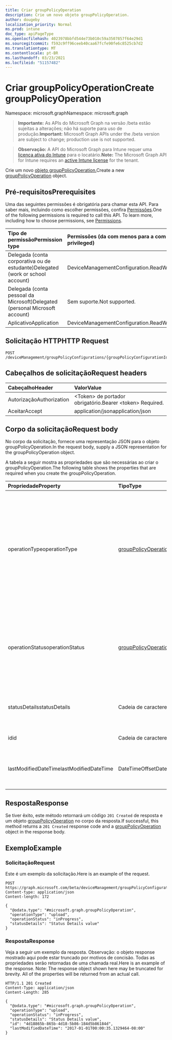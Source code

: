 ```yaml
---
title: Criar groupPolicyOperation
description: Crie um novo objeto groupPolicyOperation.
author: dougeby
localization_priority: Normal
ms.prod: intune
doc_type: apiPageType
ms.openlocfilehash: 4023978bbfd544e73b010c59a3507857f64e29d1
ms.sourcegitcommit: f592c9ff96ceeb40caa67fcfe90fe6c8525cb7d2
ms.translationtype: MT
ms.contentlocale: pt-BR
ms.lasthandoff: 03/23/2021
ms.locfileid: "51157482"
---
```

# <a name="create-grouppolicyoperation"></a><span data-ttu-id="82346-103">Criar groupPolicyOperation</span><span class="sxs-lookup"><span data-stu-id="82346-103">Create groupPolicyOperation</span></span>

<span data-ttu-id="82346-104">Namespace: microsoft.graph</span><span class="sxs-lookup"><span data-stu-id="82346-104">Namespace: microsoft.graph</span></span>

> <span data-ttu-id="82346-105">**Importante:** As APIs do Microsoft Graph na versão /beta estão sujeitas a alterações; não há suporte para uso de produção.</span><span class="sxs-lookup"><span data-stu-id="82346-105">**Important:** Microsoft Graph APIs under the /beta version are subject to change; production use is not supported.</span></span>

> <span data-ttu-id="82346-106">**Observação:** A API do Microsoft Graph para Intune requer uma [licença ativa do Intune](https://go.microsoft.com/fwlink/?linkid=839381) para o locatário.</span><span class="sxs-lookup"><span data-stu-id="82346-106">**Note:** The Microsoft Graph API for Intune requires an [active Intune license](https://go.microsoft.com/fwlink/?linkid=839381) for the tenant.</span></span>

<span data-ttu-id="82346-107">Crie um novo [objeto groupPolicyOperation.](../resources/intune-grouppolicy-grouppolicyoperation.md)</span><span class="sxs-lookup"><span data-stu-id="82346-107">Create a new [groupPolicyOperation](../resources/intune-grouppolicy-grouppolicyoperation.md) object.</span></span>

## <a name="prerequisites"></a><span data-ttu-id="82346-108">Pré-requisitos</span><span class="sxs-lookup"><span data-stu-id="82346-108">Prerequisites</span></span>
<span data-ttu-id="82346-p101">Uma das seguintes permissões é obrigatória para chamar esta API. Para saber mais, incluindo como escolher permissões, confira [Permissões](/graph/permissions-reference).</span><span class="sxs-lookup"><span data-stu-id="82346-p101">One of the following permissions is required to call this API. To learn more, including how to choose permissions, see [Permissions](/graph/permissions-reference).</span></span>

|<span data-ttu-id="82346-111">Tipo de permissão</span><span class="sxs-lookup"><span data-stu-id="82346-111">Permission type</span></span>|<span data-ttu-id="82346-112">Permissões (da com menos para a com mais privilégios)</span><span class="sxs-lookup"><span data-stu-id="82346-112">Permissions (from least to most privileged)</span></span>|
|:---|:---|
|<span data-ttu-id="82346-113">Delegada (conta corporativa ou de estudante)</span><span class="sxs-lookup"><span data-stu-id="82346-113">Delegated (work or school account)</span></span>|<span data-ttu-id="82346-114">DeviceManagementConfiguration.ReadWrite.All</span><span class="sxs-lookup"><span data-stu-id="82346-114">DeviceManagementConfiguration.ReadWrite.All</span></span>|
|<span data-ttu-id="82346-115">Delegada (conta pessoal da Microsoft)</span><span class="sxs-lookup"><span data-stu-id="82346-115">Delegated (personal Microsoft account)</span></span>|<span data-ttu-id="82346-116">Sem suporte.</span><span class="sxs-lookup"><span data-stu-id="82346-116">Not supported.</span></span>|
|<span data-ttu-id="82346-117">Aplicativo</span><span class="sxs-lookup"><span data-stu-id="82346-117">Application</span></span>|<span data-ttu-id="82346-118">DeviceManagementConfiguration.ReadWrite.All</span><span class="sxs-lookup"><span data-stu-id="82346-118">DeviceManagementConfiguration.ReadWrite.All</span></span>|

## <a name="http-request"></a><span data-ttu-id="82346-119">Solicitação HTTP</span><span class="sxs-lookup"><span data-stu-id="82346-119">HTTP Request</span></span>
<!-- {
  "blockType": "ignored"
}
-->
``` http
POST /deviceManagement/groupPolicyConfigurations/{groupPolicyConfigurationId}/definitionValues/{groupPolicyDefinitionValueId}/presentationValues/{groupPolicyPresentationValueId}/presentation/definition/definitionFile/microsoft.graph.groupPolicyUploadedDefinitionFile/groupPolicyOperations
```

## <a name="request-headers"></a><span data-ttu-id="82346-120">Cabeçalhos de solicitação</span><span class="sxs-lookup"><span data-stu-id="82346-120">Request headers</span></span>
|<span data-ttu-id="82346-121">Cabeçalho</span><span class="sxs-lookup"><span data-stu-id="82346-121">Header</span></span>|<span data-ttu-id="82346-122">Valor</span><span class="sxs-lookup"><span data-stu-id="82346-122">Value</span></span>|
|:---|:---|
|<span data-ttu-id="82346-123">Autorização</span><span class="sxs-lookup"><span data-stu-id="82346-123">Authorization</span></span>|<span data-ttu-id="82346-124">&lt;Token&gt; de portador obrigatório.</span><span class="sxs-lookup"><span data-stu-id="82346-124">Bearer &lt;token&gt; Required.</span></span>|
|<span data-ttu-id="82346-125">Aceitar</span><span class="sxs-lookup"><span data-stu-id="82346-125">Accept</span></span>|<span data-ttu-id="82346-126">application/json</span><span class="sxs-lookup"><span data-stu-id="82346-126">application/json</span></span>|

## <a name="request-body"></a><span data-ttu-id="82346-127">Corpo da solicitação</span><span class="sxs-lookup"><span data-stu-id="82346-127">Request body</span></span>
<span data-ttu-id="82346-128">No corpo da solicitação, fornece uma representação JSON para o objeto groupPolicyOperation.</span><span class="sxs-lookup"><span data-stu-id="82346-128">In the request body, supply a JSON representation for the groupPolicyOperation object.</span></span>

<span data-ttu-id="82346-129">A tabela a seguir mostra as propriedades que são necessárias ao criar o groupPolicyOperation.</span><span class="sxs-lookup"><span data-stu-id="82346-129">The following table shows the properties that are required when you create the groupPolicyOperation.</span></span>

|<span data-ttu-id="82346-130">Propriedade</span><span class="sxs-lookup"><span data-stu-id="82346-130">Property</span></span>|<span data-ttu-id="82346-131">Tipo</span><span class="sxs-lookup"><span data-stu-id="82346-131">Type</span></span>|<span data-ttu-id="82346-132">Descrição</span><span class="sxs-lookup"><span data-stu-id="82346-132">Description</span></span>|
|:---|:---|:---|
|<span data-ttu-id="82346-133">operationType</span><span class="sxs-lookup"><span data-stu-id="82346-133">operationType</span></span>|[<span data-ttu-id="82346-134">groupPolicyOperationType</span><span class="sxs-lookup"><span data-stu-id="82346-134">groupPolicyOperationType</span></span>](../resources/intune-grouppolicy-grouppolicyoperationtype.md)|<span data-ttu-id="82346-135">O tipo de operação de política de grupo.</span><span class="sxs-lookup"><span data-stu-id="82346-135">The type of group policy operation.</span></span> <span data-ttu-id="82346-136">Os valores possíveis são: `none`, `upload`, `uploadNewVersion`, `addLanguageFiles`, `removeLanguageFiles`, `updateLanguageFiles`, `remove`.</span><span class="sxs-lookup"><span data-stu-id="82346-136">Possible values are: `none`, `upload`, `uploadNewVersion`, `addLanguageFiles`, `removeLanguageFiles`, `updateLanguageFiles`, `remove`.</span></span>|
|<span data-ttu-id="82346-137">operationStatus</span><span class="sxs-lookup"><span data-stu-id="82346-137">operationStatus</span></span>|[<span data-ttu-id="82346-138">groupPolicyOperationStatus</span><span class="sxs-lookup"><span data-stu-id="82346-138">groupPolicyOperationStatus</span></span>](../resources/intune-grouppolicy-grouppolicyoperationstatus.md)|<span data-ttu-id="82346-139">O status da operação de política de grupo.</span><span class="sxs-lookup"><span data-stu-id="82346-139">The group policy operation status.</span></span> <span data-ttu-id="82346-140">Os valores possíveis são: `unknown`, `inProgress`, `success`, `failed`.</span><span class="sxs-lookup"><span data-stu-id="82346-140">Possible values are: `unknown`, `inProgress`, `success`, `failed`.</span></span>|
|<span data-ttu-id="82346-141">statusDetails</span><span class="sxs-lookup"><span data-stu-id="82346-141">statusDetails</span></span>|<span data-ttu-id="82346-142">Cadeia de caracteres</span><span class="sxs-lookup"><span data-stu-id="82346-142">String</span></span>|<span data-ttu-id="82346-143">O detalhe do status da operação de política de grupo.</span><span class="sxs-lookup"><span data-stu-id="82346-143">The group policy operation status detail.</span></span>|
|<span data-ttu-id="82346-144">id</span><span class="sxs-lookup"><span data-stu-id="82346-144">id</span></span>|<span data-ttu-id="82346-145">Cadeia de caracteres</span><span class="sxs-lookup"><span data-stu-id="82346-145">String</span></span>|<span data-ttu-id="82346-146">Chave da entidade.</span><span class="sxs-lookup"><span data-stu-id="82346-146">Key of the entity.</span></span>|
|<span data-ttu-id="82346-147">lastModifiedDateTime</span><span class="sxs-lookup"><span data-stu-id="82346-147">lastModifiedDateTime</span></span>|<span data-ttu-id="82346-148">DateTimeOffset</span><span class="sxs-lookup"><span data-stu-id="82346-148">DateTimeOffset</span></span>|<span data-ttu-id="82346-149">A data e a hora em que a entidade foi modificada pela última vez.</span><span class="sxs-lookup"><span data-stu-id="82346-149">The date and time the entity was last modified.</span></span>|



## <a name="response"></a><span data-ttu-id="82346-150">Resposta</span><span class="sxs-lookup"><span data-stu-id="82346-150">Response</span></span>
<span data-ttu-id="82346-151">Se tiver êxito, este método retornará um código `201 Created` de resposta e um objeto [groupPolicyOperation](../resources/intune-grouppolicy-grouppolicyoperation.md) no corpo da resposta.</span><span class="sxs-lookup"><span data-stu-id="82346-151">If successful, this method returns a `201 Created` response code and a [groupPolicyOperation](../resources/intune-grouppolicy-grouppolicyoperation.md) object in the response body.</span></span>

## <a name="example"></a><span data-ttu-id="82346-152">Exemplo</span><span class="sxs-lookup"><span data-stu-id="82346-152">Example</span></span>

### <a name="request"></a><span data-ttu-id="82346-153">Solicitação</span><span class="sxs-lookup"><span data-stu-id="82346-153">Request</span></span>
<span data-ttu-id="82346-154">Este é um exemplo da solicitação.</span><span class="sxs-lookup"><span data-stu-id="82346-154">Here is an example of the request.</span></span>
``` http
POST https://graph.microsoft.com/beta/deviceManagement/groupPolicyConfigurations/{groupPolicyConfigurationId}/definitionValues/{groupPolicyDefinitionValueId}/presentationValues/{groupPolicyPresentationValueId}/presentation/definition/definitionFile/microsoft.graph.groupPolicyUploadedDefinitionFile/groupPolicyOperations
Content-type: application/json
Content-length: 172

{
  "@odata.type": "#microsoft.graph.groupPolicyOperation",
  "operationType": "upload",
  "operationStatus": "inProgress",
  "statusDetails": "Status Details value"
}
```

### <a name="response"></a><span data-ttu-id="82346-155">Resposta</span><span class="sxs-lookup"><span data-stu-id="82346-155">Response</span></span>
<span data-ttu-id="82346-p104">Veja a seguir um exemplo da resposta. Observação: o objeto response mostrado aqui pode estar truncado por motivos de concisão. Todas as propriedades serão retornadas de uma chamada real.</span><span class="sxs-lookup"><span data-stu-id="82346-p104">Here is an example of the response. Note: The response object shown here may be truncated for brevity. All of the properties will be returned from an actual call.</span></span>
``` http
HTTP/1.1 201 Created
Content-Type: application/json
Content-Length: 285

{
  "@odata.type": "#microsoft.graph.groupPolicyOperation",
  "operationType": "upload",
  "operationStatus": "inProgress",
  "statusDetails": "Status Details value",
  "id": "4d18865b-865b-4d18-5b86-184d5b86184d",
  "lastModifiedDateTime": "2017-01-01T00:00:35.1329464-08:00"
}
```




